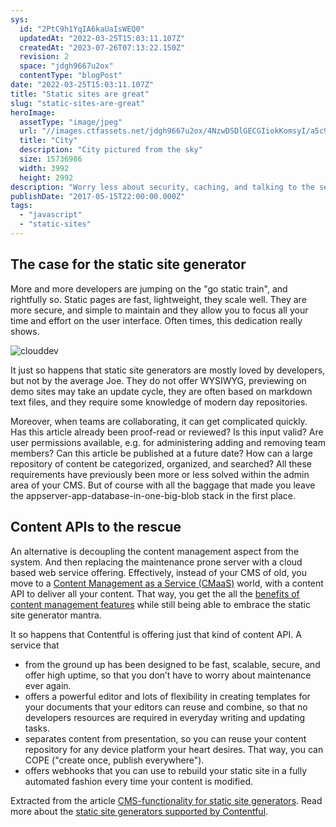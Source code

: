 ```yaml
---
sys:
  id: "2PtC9h1YqIA6kaUaIsWEQ0"
  updatedAt: "2022-03-25T15:03:11.107Z"
  createdAt: "2023-07-26T07:13:22.150Z"
  revision: 2
  space: "jdgh9667u2ox"
  contentType: "blogPost"
date: "2022-03-25T15:03:11.107Z"
title: "Static sites are great"
slug: "static-sites-are-great"
heroImage:
  assetType: "image/jpeg"
  url: "//images.ctfassets.net/jdgh9667u2ox/4NzwDSDlGECGIiokKomsyI/a5c92bc30956ee455bfd7f655f93155b/denys-nevozhai-100695.jpg"
  title: "City"
  description: "City pictured from the sky"
  size: 15736986
  width: 3992
  height: 2992
description: "Worry less about security, caching, and talking to the server. Static sites are the new thing."
publishDate: "2017-05-15T22:00:00.000Z"
tags:
  - "javascript"
  - "static-sites"
---
```


## The case for the static site generator

More and more developers are jumping on the "go static train", and rightfully so. Static pages are fast, lightweight, they scale well. They are more secure, and simple to maintain and they allow you to focus all your time and effort on the user interface. Often times, this dedication really shows.

![clouddev](//images.ctfassets.net/jdgh9667u2ox/1nbwvsLg9Jzco4AE87D2Gi/31843fabecfdd5d93aa2f8176d9864da/azure-for-operators-martin-lund-blog-banner.jpg)

It just so happens that static site generators are mostly loved by developers, but not by the average Joe. They do not offer WYSIWYG, previewing on demo sites may take an update cycle, they are often based on markdown text files, and they require some knowledge of modern day repositories.

Moreover, when teams are collaborating, it can get complicated quickly. Has this article already been proof-read or reviewed? Is this input valid? Are user permissions available, e.g. for administering adding and removing team members? Can this article be published at a future date? How can a large repository of content be categorized, organized, and searched? All these requirements have previously been more or less solved within the admin area of your CMS. But of course with all the baggage that made you leave the appserver-app-database-in-one-big-blob stack in the first place.

## Content APIs to the rescue

An alternative is decoupling the content management aspect from the system. And then replacing the maintenance prone server with a cloud based web service offering. Effectively, instead of your CMS of old, you move to a [Content Management as a Service (CMaaS)](https://www.contentful.com/r/knowledgebase/content-as-a-service/ "Content Management as a Service (CMaaS)") world, with a content API to deliver all your content. That way, you get the all the [benefits of content management features](http://www.digett.com/blog/01/16/2014/pairing-static-websites-cms "benefits of content management features") while still being able to embrace the static site generator mantra.

It so happens that Contentful is offering just that kind of content API. A service that

* from the ground up has been designed to be fast, scalable, secure, and offer high uptime, so that you don’t have to worry about maintenance ever again.
* offers a powerful editor and lots of flexibility in creating templates for your documents that your editors can reuse and combine, so that no developers resources are required in everyday writing and updating tasks.
* separates content from presentation, so you can reuse your content repository for any device platform your heart desires. That way, you can COPE ("create once, publish everywhere").
* offers webhooks that you can use to rebuild your static site in a fully automated fashion every time your content is modified.

Extracted from the article [CMS-functionality for static site generators](https://www.contentful.com/r/knowledgebase/contentful-api-cms-static-site-generators/ "CMS-functionality for static site generators"). Read more about the [static site generators supported by Contentful](https://www.contentful.com/developers/docs/tools/staticsitegenerators/ "static site generators supported by Contentful").